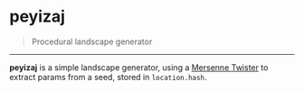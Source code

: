 # peyizaj

> Procedural landscape generator

* * *

**peyizaj** is a simple landscape generator, using a [Mersenne Twister](https://fr.wikipedia.org/wiki/Mersenne_Twister) to extract params from a seed, stored in `location.hash`.